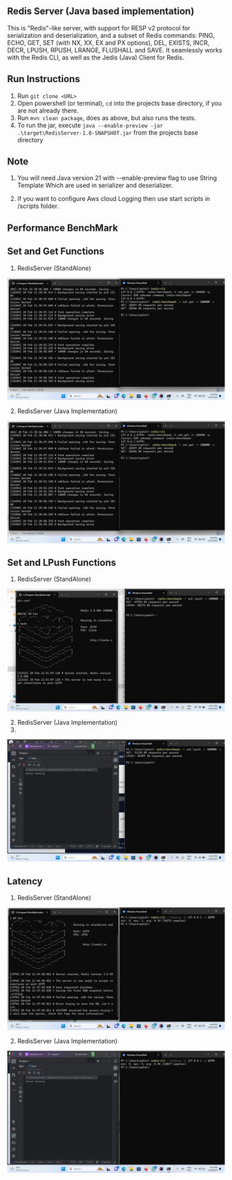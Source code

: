## Redis Server (Java based implementation)


This is "Redis"-like server, with support for RESP v2 protocol for serialization and deserialization, and a subset of Redis commands: PING, ECHO, GET, SET (with NX, XX, EX and PX options), DEL, EXISTS, INCR, DECR, LPUSH, RPUSH, LRANGE, FLUSHALL and SAVE. It seamlessly works with the Redis CLI, as well as the Jedis (Java) Client for Redis.

## Run Instructions
1. Run `git clone <URL>` 
2. Open powershell (or terminal), `cd` into the projects base directory, if you are not already there.
3. Run `mvn clean package`, does as above, but also runs the tests.
4. To run the jar, execute `java --enable-preview -jar .\target\RedisServer-1.0-SNAPSHOT.jar` from the projects base directory

## Note
1. You will need Java version 21 with --enable-preview flag to use String Template
Which are used in serializer and deserializer.

2. If you want to configure Aws cloud Logging then use start scripts in /scripts folder.

## Performance BenchMark

## Set and Get Functions
1. RedisServer (StandAlone)
   
![Alt text](<benchmarks/Screenshot (7).png>)

2. RedisServer (Java Implementation)
   
![Alt text](<benchmarks/Screenshot (7).png>)

## Set and LPush Functions
1. RedisServer (StandAlone)
   
![Alt text](<benchmarks/Screenshot (11).png>)

2. RedisServer (Java Implementation)
3. 
![Alt text](<benchmarks/Screenshot (12).png>)

## Latency 
1. RedisServer (StandAlone)
   
![Alt text](<benchmarks/Screenshot (10).png>)

2. RedisServer (Java Implementation)
   
![Alt text](<benchmarks/Screenshot (9).png>)







